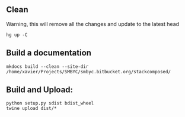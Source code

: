 ## Clean

Warning, this will remove all the changes and update to the latest head

    hg up -C

## Build a documentation

    mkdocs build --clean --site-dir /home/xavier/Projects/SMBYC/smbyc.bitbucket.org/stackcomposed/

## Build and Upload:

    python setup.py sdist bdist_wheel
    twine upload dist/*
